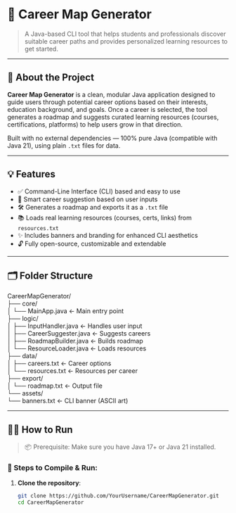 # 🚀 Career Map Generator

> A Java-based CLI tool that helps students and professionals discover suitable career paths and provides personalized learning resources to get started.

---

## 📌 About the Project

**Career Map Generator** is a clean, modular Java application designed to guide users through potential career options based on their interests, education background, and goals. Once a career is selected, the tool generates a roadmap and suggests curated learning resources (courses, certifications, platforms) to help users grow in that direction.

Built with no external dependencies — 100% pure Java (compatible with Java 21), using plain `.txt` files for data.

---

## 💡 Features

- ✅ Command-Line Interface (CLI) based and easy to use
- 🧠 Smart career suggestion based on user inputs
- 🛠️ Generates a roadmap and exports it as a `.txt` file
- 📚 Loads real learning resources (courses, certs, links) from `resources.txt`
- ✨ Includes banners and branding for enhanced CLI aesthetics
- 🔓 Fully open-source, customizable and extendable

---

## 🗂️ Folder Structure

CareerMapGenerator/
<br>
├── core/
<br>
│ └── MainApp.java ← Main entry point
<br>
├── logic/
<br>
│ ├── InputHandler.java ← Handles user input
<br>
│ ├── CareerSuggester.java ← Suggests careers
<br>
│ ├── RoadmapBuilder.java ← Builds roadmap
<br>
│ └── ResourceLoader.java ← Loads resources
<br>
├── data/
<br>
│ ├── careers.txt ← Career options
<br>
│ └── resources.txt ← Resources per career
<br>
├── export/
<br>
│ └── roadmap.txt ← Output file
<br>
└── assets/
<br>
└── banners.txt ← CLI banner (ASCII art)

---

## 🧑‍💻 How to Run

> 📦 Prerequisite: Make sure you have Java 17+ or Java 21 installed.

### 🔧 Steps to Compile & Run:

1. **Clone the repository**:
   ```bash
   git clone https://github.com/YourUsername/CareerMapGenerator.git
   cd CareerMapGenerator
